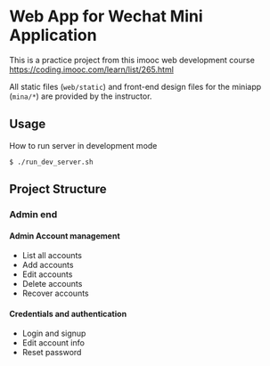 # Web App for Wechat Mini Application

This is a practice project from this imooc web development course 
https://coding.imooc.com/learn/list/265.html

All static files (`web/static`) and front-end design files for the 
miniapp (`mina/*`) are provided by the instructor.

## Usage

How to run server in development mode

`$ ./run_dev_server.sh`

## Project Structure

### Admin end

#### Admin Account management

- List all accounts
- Add accounts
- Edit accounts
- Delete accounts
- Recover accounts

#### Credentials and authentication

- Login and signup
- Edit account info
- Reset password